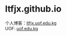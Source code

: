 # ltfjx.github.io  
个人博客：[ltfjx.uof.edu.kg](https://ltfjx.uof.edu.kg)  
UOF: [uof.edu.kg](https://uof.edu.kg)
